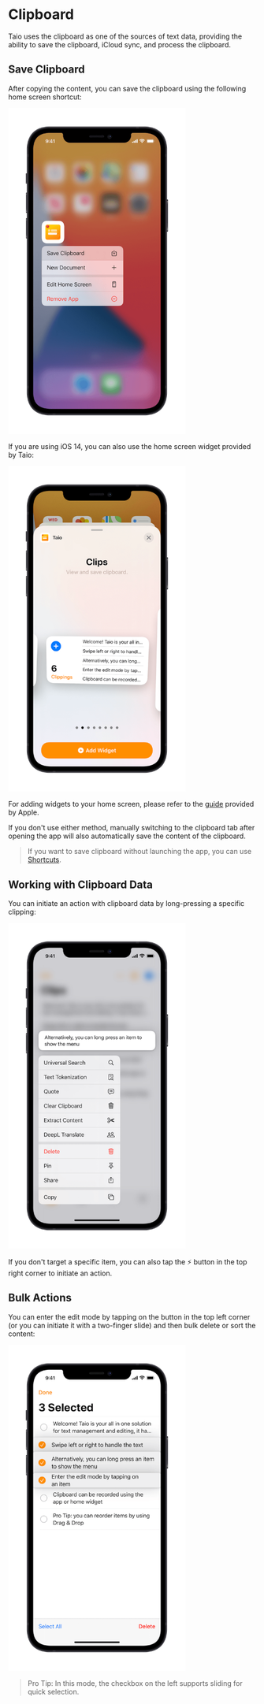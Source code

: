 # Clipboard

Taio uses the clipboard as one of the sources of text data, providing the ability to save the clipboard, iCloud sync, and process the clipboard.

## Save Clipboard

After copying the content, you can save the clipboard using the following home screen shortcut:

<img src="/docs/quick-start/assets/IMG_1.png" width="360" />

If you are using iOS 14, you can also use the home screen widget provided by Taio:

<img src="/docs/quick-start/assets/IMG_2.png" width="360" />

For adding widgets to your home screen, please refer to the [guide](https://support.apple.com/en-us/HT207122) provided by Apple.

If you don't use either method, manually switching to the clipboard tab after opening the app will also automatically save the content of the clipboard.

> If you want to save clipboard without launching the app, you can use [Shortcuts](integration/shortcuts.md).

## Working with Clipboard Data

You can initiate an action with clipboard data by long-pressing a specific clipping:

<img src="/docs/quick-start/assets/IMG_3.png" width="360" />

If you don't target a specific item, you can also tap the ⚡️ button in the top right corner to initiate an action.

## Bulk Actions

You can enter the edit mode by tapping on the button in the top left corner (or you can initiate it with a two-finger slide) and then bulk delete or sort the content:

<img src="/docs/quick-start/assets/IMG_4.png" width="360" />

> Pro Tip: In this mode, the checkbox on the left supports sliding for quick selection.